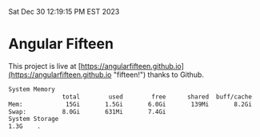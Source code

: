Sat Dec 30 12:19:15 PM EST 2023

# Angular Fifteen


This project is live at [https://angularfifteen.github.io](https://angularfifteen.github.io "fifteen!") thanks to Github.

```bash
System Memory
               total        used        free      shared  buff/cache   available
Mem:            15Gi       1.5Gi       6.0Gi       139Mi       8.2Gi        13Gi
Swap:          8.0Gi       631Mi       7.4Gi
System Storage
1.3G	.
```
```bash
